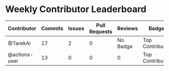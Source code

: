 # Weekly Contributor Leaderboard

| Contributor | Commits | Issues | Pull Requests | Reviews | Badge |
|-------------|---------|----------------|----------------|---------|-------|
| @TarekAi | 17 | 2 | 0 | No Badge | Top Contributor |
| @actions-user | 13 | 0 | 0 | 0 | Top Contributor |
